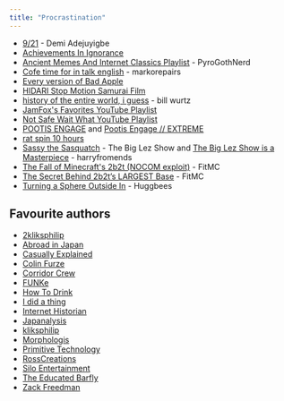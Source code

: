 ```yaml
---
title: "Procrastination"
---
```


- [9/21](https://www.youtube.com/watch?v=kPwG6L73-VU&list=PLhT8ACQdPzpwkpvnvvPf6jCfWxEPmn-Kk) - Demi Adejuyigbe
- [Achievements In Ignorance](https://tvtropes.org/pmwiki/pmwiki.php/AchievementsInIgnorance/RealLife)
- [Ancient Memes And Internet Classics Playlist](https://www.youtube.com/playlist?list=PLfINogWdDN60ooq4cglyFNzya34TkJaJQ) - PyroGothNerd
- [Cofe time for in talk english](https://youtu.be/pc8WFYhkatA) - markorepairs
- [Every version of Bad Apple](https://www.youtube.com/watch?v=tO6sfku_1b8&list=PLfUXLNVXzF5ZslpGPC-HYIbSNeLtuzOZ3)
- [HIDARI Stop Motion Samurai Film](https://youtu.be/DpefYPLH67A)
- [history of the entire world, i guess](https://youtu.be/xuCn8ux2gbs) - bill wurtz
- [JamFox's Favorites YouTube Playlist](https://youtube.com/playlist?list=FLCF_318p-7YO2OM18OEYpyw)
- [Not Safe Wait What YouTube Playlist](https://www.youtube.com/watch?v=QhRaEvelvlA&list=PLAKGgfjj1XNuYONiulmoxcL4libc3m2TF)
- [POOTIS ENGAGE](https://youtu.be/Jl6lee2wyPQ?si=hTMzI-xKMJ1A8Kiq) and [Pootis Engage // EXTREME](https://youtu.be/lGJBUauU-CE?si=qAdRCfwm54o7VG_m)
- [rat spin 10 hours](https://youtu.be/euik1Zrs30w)
- [Sassy the Sasquatch](https://youtu.be/Dw_tGRblTXk) - The Big Lez Show and [The Big Lez Show is a Masterpiece](https://www.youtube.com/watch?v=JlBEaB_cFEU) - harryfromends
- [The Fall of Minecraft's 2b2t (NOCOM exploit)](https://youtu.be/elqAh3GWRpA) - FitMC
- [The Secret Behind 2b2t’s LARGEST Base](https://youtu.be/TMBHP9FDqHI) - FitMC
- [Turning a Sphere Outside In](https://youtu.be/Zv-XNlE1s8E) - Huggbees

## Favourite authors

- [2kliksphilip](https://www.youtube.com/c/2kliksphilip)
- [Abroad in Japan](https://www.youtube.com/c/AbroadinJapan)
- [Casually Explained](https://www.youtube.com/@CasuallyExplained)
- [Colin Furze](https://www.youtube.com/c/colinfurze)
- [Corridor Crew](https://www.youtube.com/c/corridorcrew)
- [FUNKe](https://www.youtube.com/c/FUNKe)
- [How To Drink](https://www.youtube.com/c/howtodrink)
- [I did a thing](https://youtu.be/Lti_zl3MnT4)
- [Internet Historian](https://www.youtube.com/c/InternetHistorian)
- [Japanalysis](https://www.youtube.com/@Japanalysis)
- [kliksphilip](https://www.youtube.com/c/kliksphilip)
- [Morphologis](https://www.youtube.com/c/Morphologis)
- [Primitive Technology](https://www.youtube.com/channel/UCAL3JXZSzSm8AlZyD3nQdBA)
- [RossCreations](https://www.youtube.com/c/VlogCreations)
- [Silo Entertainment](https://www.youtube.com/c/SiloEntertainment)
- [The Educated Barfly](https://www.youtube.com/c/TheEducatedBarfly)
- [Zack Freedman](https://youtu.be/Sy7yPwj2fsg)
